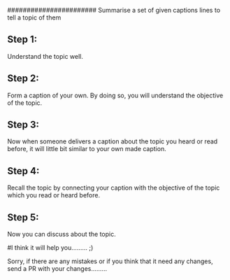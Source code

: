 ####################### Summarise a set of given captions lines to tell a topic of them
## Step 1:
Understand the topic well.
## Step 2:
Form a caption of your own. By doing so, you will understand the objective of the topic.
## Step 3:
Now when someone delivers a caption about the topic you heard or read before, it will little bit similar to your own made caption.
## Step 4:
Recall the topic by connecting your caption with the objective of the topic which you read or heard before.
## Step 5:
Now you can discuss about the topic.

#I think it will help you......... ;)

Sorry, if there are any mistakes or if you think that it need any changes, send a PR with your changes.........
